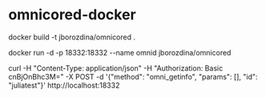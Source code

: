 # omnicored-docker

docker build -t jborozdina/omnicored .

docker run -d -p 18332:18332 --name omnid jborozdina/omnicored

curl -H "Content-Type: application/json" -H "Authorization: Basic cnBjOnBhc3M=" -X POST -d '{"method": "omni_getinfo", "params": [], "id": "juliatest"}' http://localhost:18332
